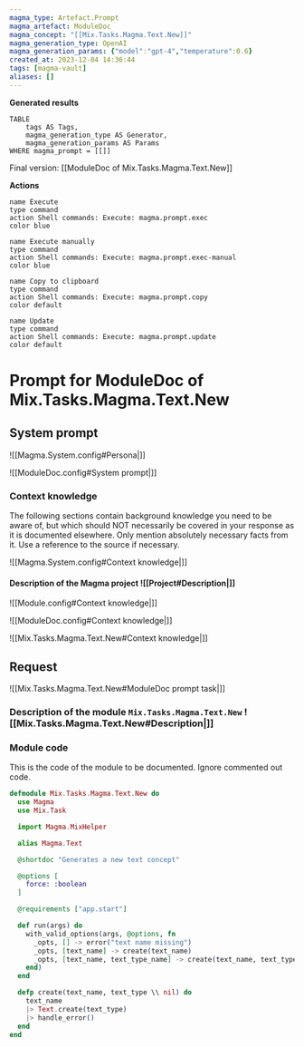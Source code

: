 ```yaml
---
magma_type: Artefact.Prompt
magma_artefact: ModuleDoc
magma_concept: "[[Mix.Tasks.Magma.Text.New]]"
magma_generation_type: OpenAI
magma_generation_params: {"model":"gpt-4","temperature":0.6}
created_at: 2023-12-04 14:36:44
tags: [magma-vault]
aliases: []
---
```


**Generated results**

```dataview
TABLE
	tags AS Tags,
	magma_generation_type AS Generator,
	magma_generation_params AS Params
WHERE magma_prompt = [[]]
```

Final version: [[ModuleDoc of Mix.Tasks.Magma.Text.New]]

**Actions**

```button
name Execute
type command
action Shell commands: Execute: magma.prompt.exec
color blue
```
```button
name Execute manually
type command
action Shell commands: Execute: magma.prompt.exec-manual
color blue
```
```button
name Copy to clipboard
type command
action Shell commands: Execute: magma.prompt.copy
color default
```
```button
name Update
type command
action Shell commands: Execute: magma.prompt.update
color default
```

# Prompt for ModuleDoc of Mix.Tasks.Magma.Text.New

## System prompt

![[Magma.System.config#Persona|]]

![[ModuleDoc.config#System prompt|]]

### Context knowledge

The following sections contain background knowledge you need to be aware of, but which should NOT necessarily be covered in your response as it is documented elsewhere. Only mention absolutely necessary facts from it. Use a reference to the source if necessary.

![[Magma.System.config#Context knowledge|]]

#### Description of the Magma project ![[Project#Description|]]

![[Module.config#Context knowledge|]]

![[ModuleDoc.config#Context knowledge|]]

![[Mix.Tasks.Magma.Text.New#Context knowledge|]]


## Request

![[Mix.Tasks.Magma.Text.New#ModuleDoc prompt task|]]

### Description of the module `Mix.Tasks.Magma.Text.New` ![[Mix.Tasks.Magma.Text.New#Description|]]

### Module code

This is the code of the module to be documented. Ignore commented out code.

```elixir
defmodule Mix.Tasks.Magma.Text.New do
  use Magma
  use Mix.Task

  import Magma.MixHelper

  alias Magma.Text

  @shortdoc "Generates a new text concept"

  @options [
    force: :boolean
  ]

  @requirements ["app.start"]

  def run(args) do
    with_valid_options(args, @options, fn
      _opts, [] -> error("text name missing")
      _opts, [text_name] -> create(text_name)
      _opts, [text_name, text_type_name] -> create(text_name, text_type_name)
    end)
  end

  defp create(text_name, text_type \\ nil) do
    text_name
    |> Text.create(text_type)
    |> handle_error()
  end
end

```

